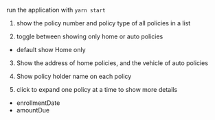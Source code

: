 run the application with `yarn start`

1. show the policy number and policy type of all policies in a list

2. toggle between showing only home or auto policies
  * default show Home only

3. Show the address of home policies, and the vehicle of auto policies

4. Show policy holder name on each policy

5. click to expand one policy at a time to show more details
  * enrollmentDate
  * amountDue